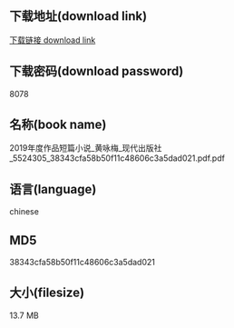 ## 下载地址(download link)
[下载链接 download link](https://voluble-croquembouche-d321dc.netlify.app/?s=2019%E5%B9%B4%E5%BA%A6%E4%BD%9C%E5%93%81%E7%9F%AD%E7%AF%87%E5%B0%8F%E8%AF%B4_%E9%BB%84%E5%92%8F%E6%A2%85_%E7%8E%B0%E4%BB%A3%E5%87%BA%E7%89%88%E7%A4%BE_5524305_38343cfa58b50f11c48606c3a5dad021.pdf)

## 下载密码(download password)
8078

## 名称(book name)
2019年度作品短篇小说_黄咏梅_现代出版社_5524305_38343cfa58b50f11c48606c3a5dad021.pdf.pdf

## 语言(language)
chinese

## MD5
38343cfa58b50f11c48606c3a5dad021

## 大小(filesize)
13.7 MB
